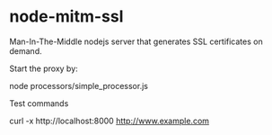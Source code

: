 node-mitm-ssl
=============

Man-In-The-Middle nodejs server that generates SSL certificates on demand.

Start the proxy by:

node processors/simple_processor.js

Test commands

curl -x http://localhost:8000 http://www.example.com